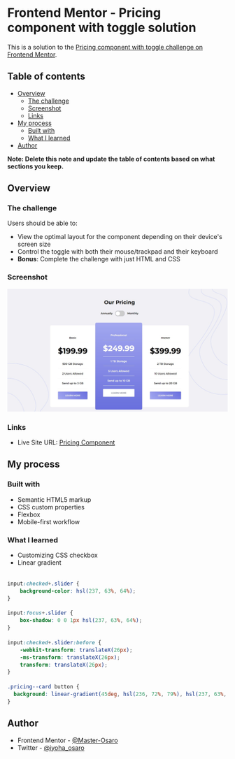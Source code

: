 # Frontend Mentor - Pricing component with toggle solution

This is a solution to the [Pricing component with toggle challenge on Frontend Mentor](https://www.frontendmentor.io/challenges/pricing-component-with-toggle-8vPwRMIC). 

## Table of contents

- [Overview](#overview)
  - [The challenge](#the-challenge)
  - [Screenshot](#screenshot)
  - [Links](#links)
- [My process](#my-process)
  - [Built with](#built-with)
  - [What I learned](#what-i-learned)
- [Author](#author)


**Note: Delete this note and update the table of contents based on what sections you keep.**

## Overview

### The challenge

Users should be able to:

- View the optimal layout for the component depending on their device's screen size
- Control the toggle with both their mouse/trackpad and their keyboard
- **Bonus**: Complete the challenge with just HTML and CSS

### Screenshot

![](./screenshot.jpg)



### Links

- Live Site URL: [Pricing Component](https://peppy-bubblegum-f87f78.netlify.app)

## My process

### Built with

- Semantic HTML5 markup
- CSS custom properties
- Flexbox
- Mobile-first workflow


### What I learned

- Customizing CSS checkbox
- Linear gradient

```css

input:checked+.slider {
    background-color: hsl(237, 63%, 64%);
}

input:focus+.slider {
    box-shadow: 0 0 1px hsl(237, 63%, 64%);
}

input:checked+.slider:before {
    -webkit-transform: translateX(26px);
    -ms-transform: translateX(26px);
    transform: translateX(26px);
}

.pricing--card button {
  background: linear-gradient(45deg, hsl(236, 72%, 79%), hsl(237, 63%, 64%));
}
```


## Author
- Frontend Mentor - [@Master-Osaro](https://www.frontendmentor.io/profile/yourusername)
- Twitter - [@iyoha_osaro](https://www.twitter.com/yourusername)
